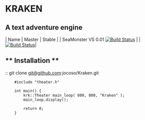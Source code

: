 # KRAKEN
## A text adventure engine

| Name | Master | Stable |
| SeaMonster VS 0.01 [![Build Status](https://build.kde.org/job/Extragear/job/krita/job/kf5-qt5%20SUSEQt5.15/badge/icon)](https://build.kde.org/job/Extragear/job/krita/job/kf5-qt5%20SUSEQt5.15/) |
| [![Build Status](https://build.kde.org/job/Extragear/job/krita/job/kf5-qt5%20SUSEQt5.15/badge/icon)](https://build.kde.org/job/Extragear/job/krita/job/kf5-qt5%20SUSEQt5.15/)|

** Installation **
-------------------
::
	git clone git@github.com:jocoso/Kraken.git



```
	#include "theater.h"

	int main() {
		krk::Theater main_loop( 800, 800, "Kraken" );
		main_loop.display();

		return 0;
	}

```
